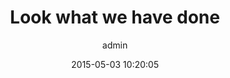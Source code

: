 ---
layout: default
title:  Look what we have done
date:   2015-05-03 10:20:05
categories:
  - Illustrations
  - Photography
tags:
  - news
author: admin
images:
  - images/@stock/blog-4.jpg
excerpt:
  Ipsum non qui impedit odit. aliquid distinctio nam velit et atque. quam aspernatur beatae quod necessitatibus consequuntur molestiae qui. dolorum doloremque dolorum corrupti similique nobis cum. repellendus magni nihil sed sint qui nisi tempore rerum aliquid accusamus culpa quo. et doloremque est et quisquam. neque et commodi veniam minus temporibus ipsam
---